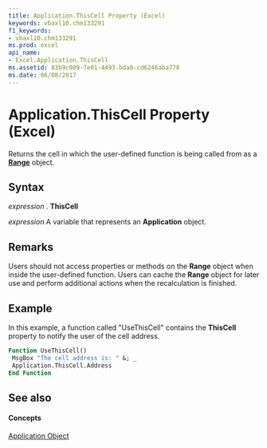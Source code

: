 ```yaml
---
title: Application.ThisCell Property (Excel)
keywords: vbaxl10.chm133291
f1_keywords:
- vbaxl10.chm133291
ms.prod: excel
api_name:
- Excel.Application.ThisCell
ms.assetid: 83b9c009-7e01-4493-bda0-cd6246aba778
ms.date: 06/08/2017
---
```



# Application.ThisCell Property (Excel)

Returns the cell in which the user-defined function is being called from as a  **[Range](Excel.Range(objec).md)** object.


## Syntax

 _expression_ . **ThisCell**

 _expression_ A variable that represents an **Application** object.


## Remarks

Users should not access properties or methods on the  **Range** object when inside the user-defined function. Users can cache the **Range** object for later use and perform additional actions when the recalculation is finished.


## Example

In this example, a function called "UseThisCell" contains the  **ThisCell** property to notify the user of the cell address.


```vb
Function UseThisCell() 
 MsgBox "The cell address is: " &; _ 
 Application.ThisCell.Address 
End Function
```


## See also


#### Concepts


[Application Object](Excel.Application(objec).md)

